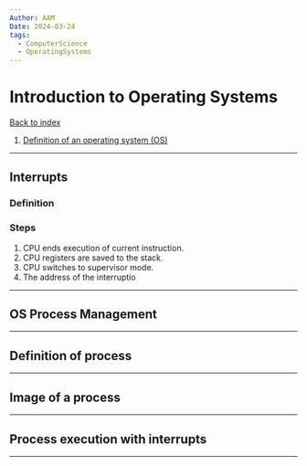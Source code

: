 ```yaml
---
Author: AAM
Date: 2024-03-24
tags:
  - ComputerScience
  - OperatingSystems
---
```

# Introduction to Operating Systems

[Back to index](../OS.md)

1. [Definition of an operating system (OS)](#definition-of-an-os)

---
## Interrupts
### Definition
### Steps
1. CPU ends execution of current instruction.
2. CPU registers are saved to the stack.
3. CPU switches to supervisor mode.
4. The address of the interruptio


---
## OS Process Management



---
## Definition of process



---
## Image of a process



---
## Process execution with interrupts



---
